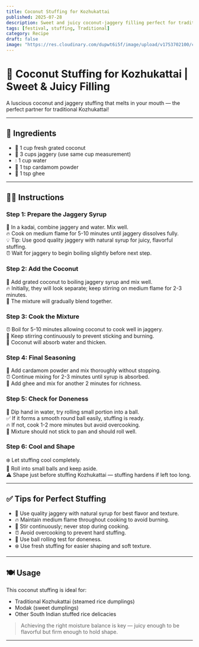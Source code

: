 ```yaml
---
title: Coconut Stuffing for Kozhukattai  
published: 2025-07-28  
description: Sweet and juicy coconut-jaggery filling perfect for traditional Kozhukattai and other South Indian stuffed dumplings.  
tags: [festival, stuffing, Traditional]  
category: Recipe  
draft: false  
image: "https://res.cloudinary.com/dupwt6i5f/image/upload/v1753702100/coconut_stuffing_kozhukattai.jpg"  
---
```


# 🥥 Coconut Stuffing for Kozhukattai | Sweet & Juicy Filling

A luscious coconut and jaggery stuffing that melts in your mouth — the perfect partner for traditional Kozhukattai!

---

## 🌾 Ingredients

- 🥥 1 cup fresh grated coconut  
- 🍯 3 cups jaggery (use same cup measurement)  
- 💧 1 cup water  
- 🌿 1 tsp cardamom powder  
- 🧈 1 tsp ghee  

---

## 👩‍🍳 Instructions

### Step 1: Prepare the Jaggery Syrup  
🍯 In a kadai, combine jaggery and water. Mix well.  
🔥 Cook on medium flame for 5-10 minutes until jaggery dissolves fully.  
💡 Tip: Use good quality jaggery with natural syrup for juicy, flavorful stuffing.  
⏰ Wait for jaggery to begin boiling slightly before next step.  

### Step 2: Add the Coconut  
🥥 Add grated coconut to boiling jaggery syrup and mix well.  
🔥 Initially, they will look separate; keep stirring on medium flame for 2-3 minutes.  
🥄 The mixture will gradually blend together.  

### Step 3: Cook the Mixture  
⏰ Boil for 5-10 minutes allowing coconut to cook well in jaggery.  
🥄 Keep stirring continuously to prevent sticking and burning.  
👀 Coconut will absorb water and thicken.  

### Step 4: Final Seasoning  
🌿 Add cardamom powder and mix thoroughly without stopping.  
⏰ Continue mixing for 2-3 minutes until syrup is absorbed.  
🧈 Add ghee and mix for another 2 minutes for richness.  

### Step 5: Check for Doneness  
🏀 Dip hand in water, try rolling small portion into a ball.  
✅ If it forms a smooth round ball easily, stuffing is ready.  
🔥 If not, cook 1-2 more minutes but avoid overcooking.  
👀 Mixture should not stick to pan and should roll well.  

### Step 6: Cool and Shape  
❄️ Let stuffing cool completely.  
🏀 Roll into small balls and keep aside.  
⚠️ Shape just before stuffing Kozhukattai — stuffing hardens if left too long.  

---

## ✅ Tips for Perfect Stuffing

- 🍯 Use quality jaggery with natural syrup for best flavor and texture.  
- 🔥 Maintain medium flame throughout cooking to avoid burning.  
- 🥄 Stir continuously; never stop during cooking.  
- ⏰ Avoid overcooking to prevent hard stuffing.  
- 🏀 Use ball rolling test for doneness.  
- ❄️ Use fresh stuffing for easier shaping and soft texture.  

---

## 🍽️ Usage

This coconut stuffing is ideal for:  

- Traditional Kozhukattai (steamed rice dumplings)  
- Modak (sweet dumplings)  
- Other South Indian stuffed rice delicacies  

> Achieving the right moisture balance is key — juicy enough to be flavorful but firm enough to hold shape.  

---
